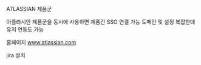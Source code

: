 ATLASSIAN 제품군

아플라시안 제품군을 동시에 사용하면 제품간 SSO 연결 가능 도메인 및 설정 복잡한데 유저 연동도 가능

홈페이지 www.atlassian.com 

jira 설치

